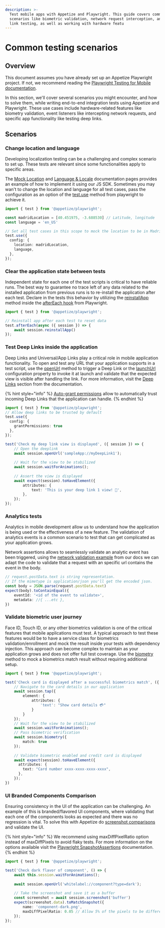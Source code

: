 ```yaml
---
description: >-
  Test mobile apps with Appetize and Playwright. This guide covers common
  scenarios like biometric validation, network request interception, and deep
  link testing, as well as working with hardware featu
---
```


# Common testing scenarios

## Overview

This document assumes you have already set up an Appetize Playwright project. If not, we recommend reading the [Playwright Testing for Mobile documentation](../testing/).

In this section, we'll cover several scenarios you might encounter, and how to solve them, while writing end-to-end integration tests using Appetize and Playwright. These use cases include hardware-related features like biometry validation, event listeners like intercepting network requests, and specific app functionality like testing deep links.

## Scenarios

### Change location and language&#x20;

Developing localization testing can be a challenging and complex scenario to set up. These tests are relevant since some functionalities apply to specific areas.

The [Mock Location](../features/mock-location.md) and [Language & Locale](../features/language-and-locale.md) documentation pages provides an example of how to implement it using our JS SDK.  Sometimes you may wan't to change the location and language for all test cases, pass the configuration as an option of the [test.use](https://playwright.dev/docs/api/class-test#test-use) method from playwright to achieve it.

```typescript
import { test } from '@appetize/playwright';

const madridLocation = [40.451975, -3.688530] // Latitude, longitude
const language = 'en_US'

// Set all test cases in this scope to mock the location to be in Madrid
test.use({
  config: {
    location: madridLocation,
    language,
  },
});
```

### Clear the application state between tests

Independent state for each one of the test scripts is critical to have reliable runs. The best way to guarantee no trace left of any data related to the installed application from previous runs is to re-install the application after each test. Declare in the tests this behavior by utilizing the [reinstallApp](../javascript-sdk/api-reference.md#reinstallapp) method inside the [afterEach hook](https://playwright.dev/docs/api/class-test#test-after-each) from Playwright.

```typescript
import { test } from '@appetize/playwright';

// Reinstall app after each test to reset data
test.afterEach(async ({ session }) => {
    await session.reinstallApp()
});
```

### Test Deep Links inside the application

Deep Links and Universal/App Links play a critical role in mobile application functionality. To open and test any URL that your application supports in a test script, use the [openUrl](../javascript-sdk/api-reference.md#openurl-url) method to trigger a Deep Link or the [launchUrl](../javascript-sdk/configuration.md#launchurl) configuration property to invoke it at launch and validate that the expected view is visible after handling the link. For more information, visit the [Deep Links](../features/deep-links.md) section from the documentation.

{% hint style="info" %}
[Auto-grant permissions](../features/auto-grant-permissions.md) allow to automatically trust incoming Deep Links that the application can handle.
{% endhint %}

```typescript
import { test } from '@appetize/playwright';
// Allow deep links to be trusted by default
test.use({
  config: {
    grantPermissions: true
  },
});

test('Check my deep link view is displayed', ({ session }) => {
    // Open the deeplink
    await session.openUrl('sampleApp://myDeepLink1');
    
    // Wait for the view to be stabilized
    await session.waitForAnimations();
    
    // Assert the view is displayed
    await expect(session).toHaveElement({
        attributes: {
            text: 'This is your deep link 1 view! 🎉',
        },
    });
});
```

### Analytics tests

Analytics in mobile development allow us to understand how the application is being used or the effectiveness of a new feature. The validation of analytics events is a common scenario to test that can get complicated as your application grows.&#x20;

Network assertions allows to seamlessly validate an analytic event has been triggered, using the [network validation example](../testing/writing-tests.md) from our docs we can adapt the code to validate that a request with an specific url contains the event in the body.

```typescript
// request.postData.text is string representation. 
// If the mimetype is application/json you'll get the encoded json.
const body = JSON.parse(request.postData.text)
expect(body).toContainEqual({
    eventId: '<id of the event to validate>',
    metadata: //{ ...etc },
})
```

### Validate biometric user journey

Face ID, Touch ID, or any other biometrics validation is one of the critical features that mobile applications must test. A typical approach to test these features would be to have a service class for biometrics validation/enrollment and mock the result inside your tests with dependency injection. This approach can become complex to maintain as your application grows and does not offer full test coverage. Use the [biometry](../javascript-sdk/automation/device-commands.md#biometry) method to mock a biometrics match result without requiring additional setup.

```typescript
import { test } from '@appetize/playwright';

test('Check card is displayed after a successful biometrics match', ({ session }) => {
    // Navigate to the card details in our application
    await session.tap({
        element: {
            attributes: {
                'text': "Show card details 💳"
            }
        }
    });
    // Wait for the view to be stabilized
    await session.waitForAnimations();
    // Pass biometric verification
    await session.biometry({
        match: true
    });
    
    // Validate biometric enabled and credit card is displayed
    await expect(session).toHaveElement({
      attributes: {
        text: "Card number xxxx-xxxx-xxxx-xxxx",
      },
    });
})
```

### UI Branded Components Comparison

Ensuring consistency in the UI of the application can be challenging. An example of this is branded/flavored UI components, where validating that each one of the components looks as expected and there was no regression is vital. To solve this with Appetize do [screenshot comparisons](../testing/writing-tests.md#screenshot-comparisons) and validate the UI.

{% hint style="info" %}
We recommend using maxDiffPixelRatio option instead of maxDiffPixels to avoid flaky tests. For more information on the options available visit the [Playwright SnapshotAssertions](https://playwright.dev/docs/api/class-snapshotassertions#snapshot-assertions-to-match-snapshot-2) documentation.
{% endhint %}

```typescript
import { test } from '@appetize/playwright';

test('Check dark flavor of component', () => {
    await this.session.waitForAnimations();
    
    await session.openUrl('whitelabel://component?type=dark');
    
    // Take the screenshot and save it as a buffer
    const screenshot = await session.screenshot('buffer')
    expect(screenshot.data).toMatchSnapshot({
        name: 'component-dark.png',
        maxDiffPixelRatio: 0.05 // Allow 5% of the pixels to be different
    });
});
```
